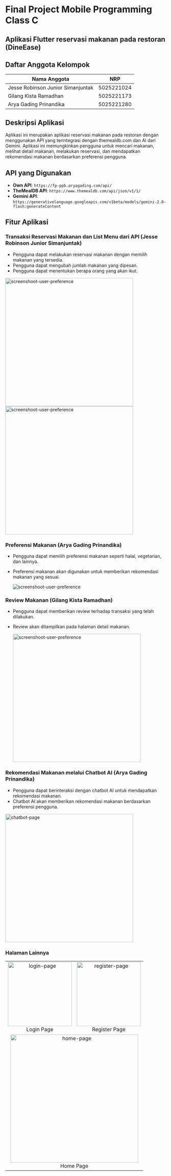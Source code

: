 # Final Project Mobile Programming Class C

## Aplikasi Flutter reservasi makanan pada restoran (DineEase)

## Daftar Anggota Kelompok

| Nama Anggota                      | NRP        |
| --------------------------------- | ---------- |
| Jesse Robinson Junior Simanjuntak | 5025221024 |
| Gilang Kista Ramadhan             | 5025221173 |
| Arya Gading Prinandika            | 5025221280 |

## Deskripsi Aplikasi

Aplikasi ini merupakan aplikasi reservasi makanan pada restoran dengan menggunakan API yang terintegrasi dengan themealdb.com dan AI dari Gemini. Aplikasi ini memungkinkan pengguna untuk mencari makanan, melihat detail makanan, melakukan reservasi, dan mendapatkan rekomendasi makanan berdasarkan preferensi pengguna.

## API yang Digunakan

- **Own API**: `https://fp-ppb.aryagading.com/api/`
- **TheMealDB API**: `https://www.themealdb.com/api/json/v1/1/`
- **Gemini API**: `https://generativelanguage.googleapis.com/v1beta/models/gemini-2.0-flash:generateContent`

## Fitur Aplikasi

### Transaksi Reservasi Makanan dan List Menu dari API (Jesse Robinson Junior Simanjuntak)

- Pengguna dapat melakukan reservasi makanan dengan memilih makanan yang tersedia.
- Pengguna dapat mengubah jumlah makanan yang dipesan.
- Pengguna dapat menentukan berapa orang yang akan ikut.

<img src="docs/reservation_page.png" alt="screenshoot-user-preference" width="400"/>
<img src="docs/orderconfirmation_page.png" alt="screenshoot-user-preference" width="400"/>

### Preferensi Makanan (Arya Gading Prinandika)

- Pengguna dapat memilih preferensi makanan seperti halal, vegetarian, dan lainnya.
- Preferensi makanan akan digunakan untuk memberikan rekomendasi makanan yang sesuai.

  ![screenshoot-user-preference](docs/user_preference_page.png)

### Review Makanan (Gilang Kista Ramadhan)

- Pengguna dapat memberikan review terhadap transaksi yang telah dilakukan.
- Review akan ditampilkan pada halaman detail makanan.

  <img src="docs\review_page.png" alt="screenshoot-user-preference" width="400"/>

### Rekomendasi Makanan melalui Chatbot AI (Arya Gading Prinandika)

- Pengguna dapat berinteraksi dengan chatbot AI untuk mendapatkan rekomendasi makanan.
- Chatbot AI akan memberikan rekomendasi makanan berdasarkan preferensi pengguna.

<img src="docs/chatbot_page.png" alt="chatbot-page" width="400"/>

### Halaman Lainnya

<table>
    <tr>
        <td align="center">
            <img src="docs/login_page.png" alt="login-page" width="200"/><br/>Login Page
        </td>
        <td align="center">
            <img src="docs/register_page.png" alt="register-page" width="200"/><br/>Register Page
        </td>
    </tr>
    <tr>
        <td align="center" colspan="2">
            <img src="docs/screenshot_home_page.png" alt="home-page" width="400"/><br/>Home Page
        </td>
    </tr>
</table>
